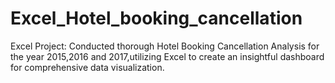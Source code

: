 # Excel_Hotel_booking_cancellation
Excel Project: Conducted thorough Hotel Booking Cancellation Analysis for the year 2015,2016 and 2017,utilizing Excel to create an insightful dashboard for comprehensive data visualization.
